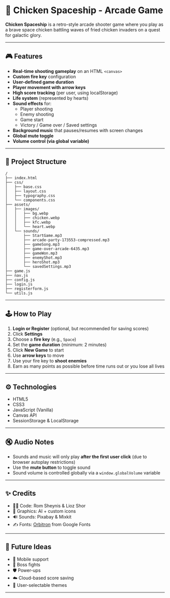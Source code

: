 # 🐔 Chicken Spaceship - Arcade Game

**Chicken Spaceship** is a retro-style arcade shooter game where you play as a brave space chicken battling waves of fried chicken invaders on a quest for galactic glory.

---

## 🎮 Features

- **Real-time shooting gameplay** on an HTML `<canvas>`
- **Custom fire key** configuration
- **User-defined game duration**
- **Player movement with arrow keys**
- **High score tracking** (per user, using localStorage)
- **Life system** (represented by hearts)
- **Sound effects** for:
  - Player shooting
  - Enemy shooting
  - Game start
  - Victory / Game over / Saved settings
- **Background music** that pauses/resumes with screen changes
- **Global mute toggle**
- **Volume control (via global variable)**

---

## 📁 Project Structure

```text
/
├── index.html
├── css/
│   ├── base.css
│   ├── layout.css
│   ├── typography.css
│   └── components.css
├── assets/
│   ├── images/
│   │   ├── bg.webp
│   │   ├── chicken.webp
│   │   ├── kfc.webp
│   │   └── heart.webp
│   └── sounds/
│       ├── StartGame.mp3
│       ├── arcade-party-173553-compressed.mp3
│       ├── gameSong.mp3
│       ├── game-over-arcade-6435.mp3
│       ├── gameWon.mp3
│       ├── enemyShot.mp3
│       ├── heroShot.mp3
│       └── savedSettings.mp3
├── game.js
├── nav.js
├── config.js
├── login.js
├── registerform.js
└── utils.js
```

---

## 🕹️ How to Play

1. **Login or Register** (optional, but recommended for saving scores)
2. Click **Settings**
3. Choose a **fire key** (e.g., `Space`)
4. Set the **game duration** (minimum: 2 minutes)
5. Click **New Game** to start
6. Use **arrow keys** to move
7. Use your fire key to **shoot enemies**
8. Earn as many points as possible before time runs out or you lose all lives

---

## ⚙️ Technologies

- HTML5
- CSS3
- JavaScript (Vanilla)
- Canvas API
- SessionStorage & LocalStorage

---

## 🔇 Audio Notes

- Sounds and music will only play **after the first user click** (due to browser autoplay restrictions)
- Use the **mute button** to toggle sound
- Sound volume is controlled globally via a `window.globalVolume` variable

---

## ✨ Credits

- 👨‍💻 Code: Rom Sheynis & Lioz Shor
- 🎨 Graphics: AI + custom icons  
- 🔊 Sounds: Pixabay & Mixkit  
- ✍️ Fonts: [Orbitron](https://fonts.google.com/specimen/Orbitron) from Google Fonts

---

## 🚀 Future Ideas

- 📱 Mobile support
- 👾 Boss fights
- 🛡️ Power-ups
- ☁️ Cloud-based score saving
- 🎨 User-selectable themes

---

